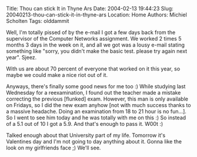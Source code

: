 Title: Thou can stick It in Thyne Ars
Date: 2004-02-13 19:44:23
Slug: 20040213-thou-can-stick-it-in-thyne-ars
Location: Home
Authors: Michiel Scholten
Tags: olddammit

<p>Well, I'm totally pissed of by the e-mail I got a few days back from the supervisor of the Computer Networks assignment. We worked 2 times 5 months 3 days in the week on it, and all we got was a lousy e-mail stating something like "sorry, you didn't make the basic test. please try again next year". Sjeez.</p>
<p>With us are about 70 percent of everyone that worked on it this year, so maybe we could make a nice riot out of it.</p>
<p>Anyways, there's finally some good news for me too :) While studying last Wednesday for a reexamination, I found out the teacher made a mistake correcting the previous [flunked] exam. However, this man is only available on Fridays, so I did the new exam anyhow [not with much success thanks to a massive headache. Doing an examination from 18 to 21 hour is no fun...]. So I went to see him today and he was totally with me on this :) So instead of a 5.1 out of 10 I got a 5.9. And that's enough to pass it. W00t :)</p>
<p>Talked enough about that University part of my life. Tomorrow it's Valentines day and I'm not going to day anything about it. Gonna like the look on my girlfriends face ;) We'll see.</p>